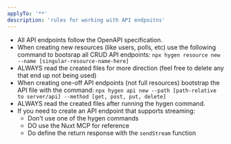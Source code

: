 ```yaml
---
applyTo: '**'
description: 'rules for working with API endpoitns'
---
```

* All API endpoints follow the OpenAPI specification.
* When creating new resources (like users, polls, etc) use the following command to bootsrap all CRUD API endpoints: `npx hygen resource new --name [singular-resource-name-here]`
* ALWAYS read the created files for more direction (feel free to delete any that end up not being used)
* When creating one-off API endpoints (not full resources) bootstrap the API file with the command: `npx hygen api new --path [path-relative to server/api] --method [get, post, put, delete]`
* ALWAYS read the created files after running the hygen command.
* If you need to create an API endpoint that supports streaming:
    *  Don't use one of the hygen commands
    *  DO use the Nuxt MCP for reference
    *  Do define the return response with the `sendStream` function
